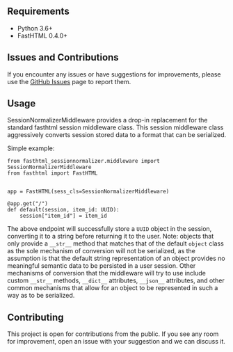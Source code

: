 ## Requirements

- Python 3.6+
- FastHTML 0.4.0+

## Issues and Contributions

If you encounter any issues or have suggestions for improvements, please use the [GitHub Issues](https://github.com/palomino79/session_normalizer_middleware/issues) page to report them.

## Usage

SessionNormalizerMiddleware provides a drop-in replacement for the standard fasthtml session middleware class. This session middleware class aggressively converts session stored data to a format that can be serialized.

Simple example:

```
from fasthtml_sessionnormalizer.middleware import SessionNormalizerMiddleware
from fasthtml import FastHTML


app = FastHTML(sess_cls=SessionNormalizerMiddleware)

@app.get("/")
def default(session, item_id: UUID):
    session["item_id"] = item_id
```

The above endpoint will successfully store a `UUID` object in the session, converting it to a string before returning it to the user. Note: objects that only provide a `__str__` method that matches that of the default `object` class as the sole mechanism of conversion will not be serialized, as the assumption is that the default string representation of an object provides no meaningful semantic data to be persisted in a user session. Other mechanisms of conversion that the middleware will try to use include custom `__str__` methods, `__dict__` attributes, `__json__` attributes, and other common mechanisms that allow for an object to be represented in such a way as to be serialized.

## Contributing

This project is open for contributions from the public. If you see any room for improvement, open an issue with your suggestion and we can discuss it.
